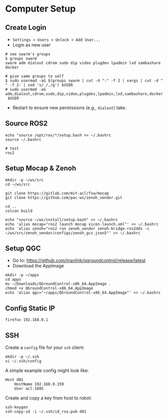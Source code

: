 # Computer Setup

## Create Login
- `Settings > Users > Unlock > Add User...`
- Login as new user
```
# see swarm's groups
$ groups swarm
swarm adm dialout cdrom sudo dip video plugdev lpadmin lxd sambashare docker

# give same groups to self
$ sudo usermod -aG $(groups swarm | cut -d ":" -f 2 | xargs | cut -d " " -f 2- | sed 's/ /,/g') $USER
# sudo usermod -aG adm,dialout,cdrom,sudo,dip,video,plugdev,lpadmin,lxd,sambashare,docker
 $USER
```
- Restart to ensure new permissions (e.g., `dialout`) take.

## Source ROS2
```
echo "source /opt/ros/*/setup.bash >> ~/.bashrc
source ~/.bashrc

# test
ros2
```

## Setup Mocap & Zenoh

```
mkdir -p ~/ws/src
cd ~/ws/src

git clone https://gitlab.com/mit-acl/fsw/mocap
git clone https://github.com/pac-ws/zenoh_vendor.git

cd ..
colcon build

echo "source ~/ws/install/setup.bash" >> ~/.bashrc
echo 'alias mocap="ros2 launch mocap vicon.launch.xml"' >> ~/.bashrc
echo 'alias zenoh="ros2 run zenoh_vendor zenoh-bridge-ros2dds -c ~/ws/src/zenoh_vendor/configs/zenoh_gcs.json5"' >> ~/.bashrc
```

## Setup QGC
- Go to: https://github.com/mavlink/qgroundcontrol/release/latest
- Download the AppImage
```
mkdir -p ~/apps
cd apps
mv ~/Downloads/QGroundControl-x86_64.AppImage .
chmod +x QGroundControl-x86_64.AppImage
echo 'alias qgc="~/apps/QGroundControl-x86_64.AppImage"' >> ~/.bashrc
```

## Config Static IP
```
firefox 192.168.0.1
```

## SSH
Create a `config` file for your `ssh` client:
```
mkdir -p ~/.ssh
vi ~/.ssh/config
```

A simple example config might look like:
```
Host d01
    HostName 192.168.0.159
    User acl-1685
```

Create and copy a key from host to robot:
```
ssh-keygen
ssh-copy-id -i ~/.ssh/id_rsa.pub d01
```
